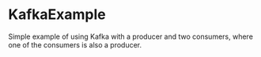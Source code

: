# KafkaExample

Simple example of using Kafka with a producer and two consumers, where one of the consumers is also a producer.
